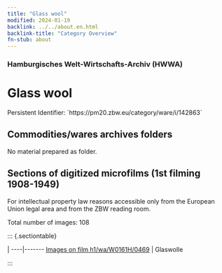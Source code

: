 ```yaml
---
title: "Glass wool"
modified: 2024-01-19
backlink: ../../about.en.html
backlink-title: "Category Overview"
fn-stub: about
---
```


### Hamburgisches Welt-Wirtschafts-Archiv (HWWA)

# Glass wool

<div class="hint">Persistent Identifier: `https://pm20.zbw.eu/category/ware/i/142863`</div>







## Commodities/wares archives folders





No material prepared as folder.



<a id="filmsections" />

## Sections of digitized microfilms (1st filming 1908-1949)

<p>For intellectual property law reasons accessible only from the European Union legal area and from the ZBW reading room.</p>



<p>Total number of images: 108</p>




::: {.sectiontable}

 | 
----|-------
<a class="btn" href="https://pm20.zbw.eu/film/h1/wa/W0161H/0469" rel="nofollow">Images on film h1/wa/W0161H/0469</a> | Glaswolle


:::
















